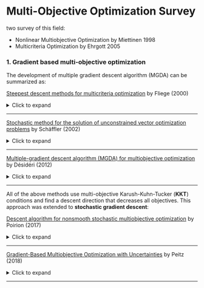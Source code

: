 # Multi-Objective Optimization Survey

two survey of this field:

- Nonlinear Multiobjective Optimization by Miettinen 1998
- Multicriteria Optimization by Ehrgott 2005



### 1. Gradient based multi-objective optimization

The development of multiple gradient descent algorithm (MGDA) can be summarized as:

[Steepest descent methods for multicriteria optimization](./Steepest-descen-methods-for-multicriteria-optimization.pdf) by Fliege (2000)

<details><summary>Click to expand</summary><p>


**The main work:**

> They propose two parameter-free optimization methods for computing a point satisfying first-order necessary conditions for multicriteria optimization. Neither ordering information nor weighting factors for the different objective functions is assumed to be known.

They formulate a unconstrained minimization problem:

$$
\begin{aligned} 
\min \quad & f_{x}(v)+\frac{1}{2}\|v\|^{2} \\
\text{subject to} \quad & v \in \mathbb{R}^{n}
\end{aligned}
$$

Since the objective function is proper, closed, and strongly convex, it has always a (unique) solution. Note that a simple reformulation to get rid of the non-differentiabilities would be

$$
\begin{aligned} 
\min \quad & \alpha + \frac{1}{2}\|v\|^{2} \\
\text{subject to} \quad & (Av)_i  \leq \alpha, \quad i=1, \ldots, m
\end{aligned}
$$

Of course, there is no need for the specific choice of $(1/2)\|\cdot\|^2$ as the function. In fact, any proper closed strictly convex function can be used.

</p></details>

---

[Stochastic method for the solution of unconstrained vector optimization problems](./Stochastic-method-for-the-solution-of-unconstrained-vector-optimization-problems.pdf) by Schäffler (2002)

<details><summary>Click to expand</summary><p>


**The main algorithm:**

> 

**Methods it used:** 

- [ ] 

**Its contribution:**

> 

**My Comments:**

> 
>

</p></details>

---

[Multiple-gradient descent algorithm (MGDA) for multiobjective optimization](./Multiple-gradient-descent-algorithm(MGDA)-for-multiobjective-optimization.pdf) by Désidéri (2012)

<details><summary>Click to expand</summary><p>


**The main algorithm:**

> 

**Methods it used:** 

- [ ] 

**Its contribution:**

> 

**My Comments:**

> 
>

</p></details>

---


All of the above methods use multi-objective Karush-Kuhn-Tucker (**KKT**) conditions and find a descent direction that decreases all objectives. This approach was extended to **stochastic gradient descent**:



[Descent algorithm for nonsmooth stochastic multiobjective optimization](./Descent-algorithm-for-nonsmooth-stochastic-multiobjective-optimization.pdf) by Poirion (2017)

<details><summary>Click to expand</summary><p>


**The main work:**

> 

**Methods it used:** 

- [ ] 

**Its contribution:**

> 

**My Comments:**

> 
>

</p></details>

---

[Gradient-Based Multiobjective Optimization with Uncertainties](./Gradient-Based-Multiobjective-Optimization-with-Uncertainties.pdf) by Peitz (2018)

<details><summary>Click to expand</summary><p>


**The main work:**

> 

**Methods it used:** 

- [ ] 

**Its contribution:**

> 

**My Comments:**

> 
>

</p></details>

---
